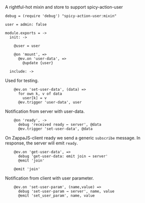 A rightful-hot mixin and store to support spicy-action-user

    debug = (require 'debug') "spicy-action-user:mixin"

    user = admin: false

    module.exports = ->
      init: ->

        @user = user

        @on 'mount', =>
          @ev.on 'user-data', =>
            @update {user}

      include: ->

Used for testing.

        @ev.on 'set-user-data', (data) =>
          for own k, v of data
            user[k] = v
          @ev.trigger 'user-data', user

Notification from server with user-data.

        @on 'ready', ->
          debug 'received ready ← server', @data
          @ev.trigger 'set-user-data', @data

On ZappaJS-client ready we send a generic `subscribe` message.
In response, the server will emit `ready`.

        @ev.on 'get-user-data', =>
          debug 'get-user-data: emit join → server'
          @emit 'join'

        @emit 'join'

Notification from client with user parameter.

        @ev.on 'set-user-param', (name,value) =>
          debug 'set-user-param → server', name, value
          @emit 'set_user_param', name, value
